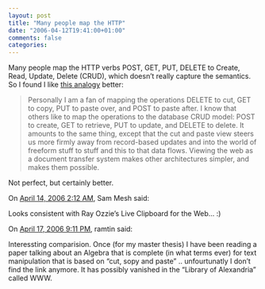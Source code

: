 ```yaml
---
layout: post
title: "Many people map the HTTP"
date: "2006-04-12T19:41:00+01:00"
comments: false
categories: 
---
```


<p>Many people map the HTTP verbs POST, GET, PUT, DELETE to Create, Read, Update, Delete (CRUD), which doesn&#8217;t really capture the semantics. So I found I like <a href="http://soundadvice.id.au/blog/2006/04/03#loHiREST">this analogy</a> better:</p>

<blockquote>
<p>Personally I am a fan of mapping the operations DELETE to cut, GET to copy, PUT to paste over, and POST to paste after. I know that others like to map the operations to the database CRUD model: POST to create, GET to retrieve, PUT to update, and DELETE to delete. It amounts to the same thing, except that the cut and paste view steers us more firmly away from record-based updates and into the world of freeform stuff to stuff and this to that data flows. Viewing the web as a document transfer system makes other architectures simpler, and makes them possible.</p>
</blockquote>

<p>Not perfect, but certainly better.</p>

<section class="comments">

<div class="comment" id="comment-873">
On <a href="#comment-873" title="Permalink to this comment">April 14, 2006  2:12 AM</a>, Sam Mesh
said:
<p>Looks consistent with Ray Ozzie&#8217;s Live Clipboard for the Web&#8230; :)</p>


<div class="comment" id="comment-874">
On <a href="#comment-874" title="Permalink to this comment">April 17, 2006  9:11 PM</a>, ramtin
said:
<p>Interessting comparision. Once (for my master thesis) I have been reading a paper talking about an Algebra that is complete (in what terms ever) for text manipulation that is based on &#8220;cut, sopy and paste&#8221; .. unfourtunatly I don&#8217;t find the link anymore. It has possibly vanished in the &#8220;Library of Alexandria&#8221; called WWW.</p>


</section>

